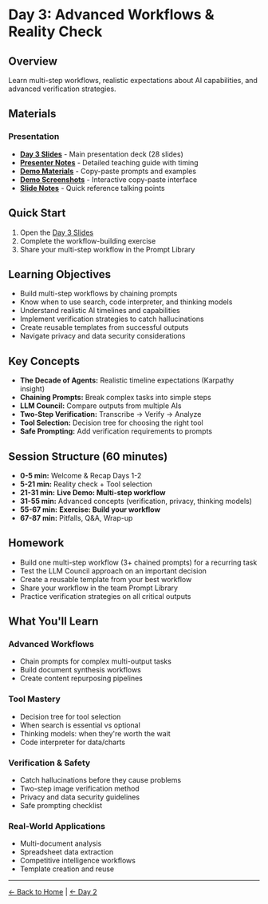 # Day 3: Advanced Workflows & Reality Check

## Overview
Learn multi-step workflows, realistic expectations about AI capabilities, and advanced verification strategies.

## Materials

### Presentation
- [**Day 3 Slides**](day3-slides.html) - Main presentation deck (28 slides)
- [**Presenter Notes**](presenter-notes-day3.md) - Detailed teaching guide with timing
- [**Demo Materials**](demo-materials-day3.md) - Copy-paste prompts and examples
- [**Demo Screenshots**](demo-screenshots.html) - Interactive copy-paste interface
- [**Slide Notes**](day3-slide-notes.md) - Quick reference talking points

## Quick Start
1. Open the [Day 3 Slides](day3-slides.html)
2. Complete the workflow-building exercise
3. Share your multi-step workflow in the Prompt Library

## Learning Objectives
- Build multi-step workflows by chaining prompts
- Know when to use search, code interpreter, and thinking models
- Understand realistic AI timelines and capabilities
- Implement verification strategies to catch hallucinations
- Create reusable templates from successful outputs
- Navigate privacy and data security considerations

## Key Concepts
- **The Decade of Agents:** Realistic timeline expectations (Karpathy insight)
- **Chaining Prompts:** Break complex tasks into simple steps
- **LLM Council:** Compare outputs from multiple AIs
- **Two-Step Verification:** Transcribe → Verify → Analyze
- **Tool Selection:** Decision tree for choosing the right tool
- **Safe Prompting:** Add verification requirements to prompts

## Session Structure (60 minutes)
- **0-5 min:** Welcome & Recap Days 1-2
- **5-21 min:** Reality check + Tool selection
- **21-31 min:** **Live Demo: Multi-step workflow**
- **31-55 min:** Advanced concepts (verification, privacy, thinking models)
- **55-67 min:** **Exercise: Build your workflow**
- **67-87 min:** Pitfalls, Q&A, Wrap-up

## Homework
- Build one multi-step workflow (3+ chained prompts) for a recurring task
- Test the LLM Council approach on an important decision
- Create a reusable template from your best workflow
- Share your workflow in the team Prompt Library
- Practice verification strategies on all critical outputs

## What You'll Learn

### Advanced Workflows
- Chain prompts for complex multi-output tasks
- Build document synthesis workflows
- Create content repurposing pipelines

### Tool Mastery
- Decision tree for tool selection
- When search is essential vs optional
- Thinking models: when they're worth the wait
- Code interpreter for data/charts

### Verification & Safety
- Catch hallucinations before they cause problems
- Two-step image verification method
- Privacy and data security guidelines
- Safe prompting checklist

### Real-World Applications
- Multi-document analysis
- Spreadsheet data extraction
- Competitive intelligence workflows
- Template creation and reuse

---
[← Back to Home](../index.html) | [← Day 2](../day-2/)
